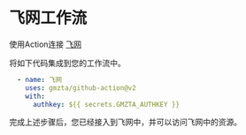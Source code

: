 # 飞网工作流

使用Action连接 [飞网](https://www.gmzta.com)

将如下代码集成到您的工作流中。

```yaml
  - name: 飞网
    uses: gmzta/github-action@v2
    with:
      authkey: ${{ secrets.GMZTA_AUTHKEY }}
```

完成上述步骤后，您已经接入到飞网中，并可以访问飞网中的资源。
